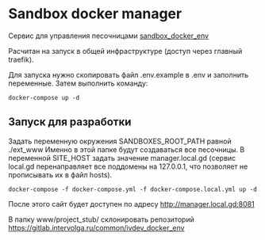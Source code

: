 # Sandbox docker manager

Сервис для управления песочницами [sandbox_docker_env](https://github.com/serdcebolit/sandbox_docker_env)

Расчитан на запуск в общей инфраструктуре (доступ через главный traefik).

Для запуска нужно скопировать файл .env.example в .env и заполнить переменные. Затем выполнить команду:

```
docker-compose up -d
```

## Запуск для разработки

Задать переменную окружения SANDBOXES_ROOT_PATH равной ./ext_www Именно в этой папке будут создаваться все песочницы.
В переменной SITE_HOST задать значение manager.local.gd (сервис local.gd перенаправляет все поддомены на 127.0.0.1, что позволяет не прописывать их в файл hosts).

```
docker-compose -f docker-compose.yml -f docker-compose.local.yml up -d
```

После этого сайт будет доступен по адресу http://manager.local.gd:8081

В папку www/project_stub/ склонировать репозиторий https://gitlab.intervolga.ru/common/ivdev_docker_env
